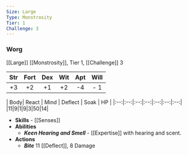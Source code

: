 ```yaml
---
Size: Large
Type: Monstrosity
Tier: 1
Challenge: 3
---
```


### Worg
[[Large]] [[Monstrosity]], Tier 1, [[Challenge]] 3

| Str | Fort | Dex | Wit | Apt | Will |
|:--:|:--:|:--:|:--:|:--:|:--:|
|+3|+2|+1|+2|-4|- 1|

| Body| React | Mind | Deflect | Soak | HP |
|:--:|:--:|:--:|:--:|:--:|:--:|:--:|
|11|9|1|9|3|50|14|

- **Skills** - [[Senses]]
- **Abilities**
	- ***Keen Hearing and Smell*** - [[Expertise]] with hearing and scent.
- **Actions**
	- ***Bite*** 11 [[Deflect]], 8 Damage 